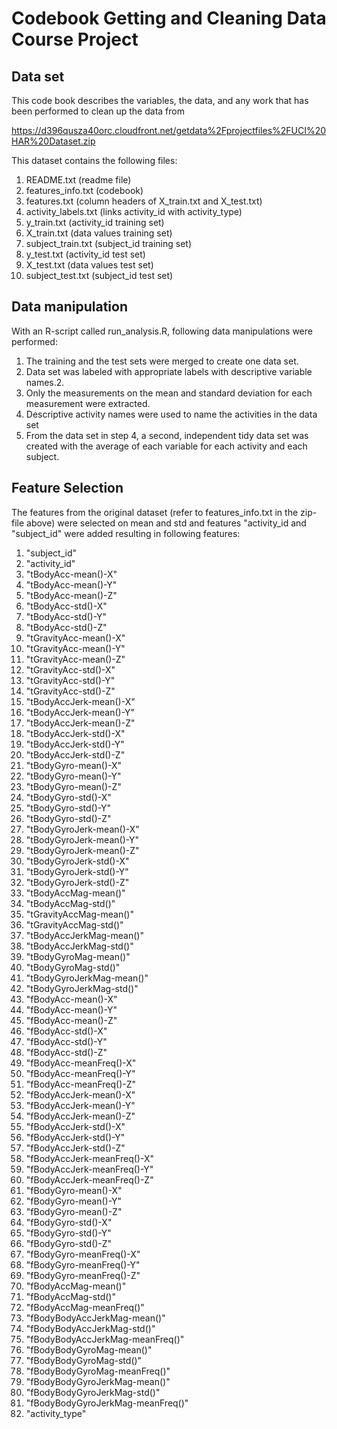 # Codebook Getting and Cleaning Data Course Project

## Data set
This code book describes the variables, the data, and any work that has been performed to clean up the data from

https://d396qusza40orc.cloudfront.net/getdata%2Fprojectfiles%2FUCI%20HAR%20Dataset.zip

This dataset contains the following files:

1. README.txt (readme file)
2. features_info.txt (codebook)
3. features.txt (column headers of X_train.txt and X_test.txt)
4. activity_labels.txt (links activity_id with activity_type)
5. y_train.txt (activity_id training set)
6. X_train.txt (data values training set)
7. subject_train.txt (subject_id training set)
8. y_test.txt (activity_id test set)
9. X_test.txt (data values test set)
10. subject_test.txt (subject_id test set)

## Data manipulation
With an R-script called run_analysis.R, following data manipulations were performed:
1. The training and the test sets were merged to create one data set.
2. Data set was labeled with appropriate labels with descriptive variable names.2. 
3. Only the measurements on the mean and standard deviation for each measurement were extracted.
4. Descriptive activity names were used to name the activities in the data set
5. From the data set in step 4, a second, independent tidy data set was created with the average of each variable for each activity and each  subject.

## Feature Selection 
The features from the original dataset (refer to features_info.txt in the zip-file above) were selected on mean and std
and features "activity_id and "subject_id" were added resulting in following features:

1. "subject_id" 
2. "activity_id"
3. "tBodyAcc-mean()-X"
4. "tBodyAcc-mean()-Y"              
5. "tBodyAcc-mean()-Z"
6. "tBodyAcc-std()-X"
7. "tBodyAcc-std()-Y" 
8. "tBodyAcc-std()-Z" 
9. "tGravityAcc-mean()-X"
10. "tGravityAcc-mean()-Y"
11. "tGravityAcc-mean()-Z"
12. "tGravityAcc-std()-X"            
13. "tGravityAcc-std()-Y"
14. "tGravityAcc-std()-Z"
15. "tBodyAccJerk-mean()-X"
16. "tBodyAccJerk-mean()-Y"          
17. "tBodyAccJerk-mean()-Z"
18. "tBodyAccJerk-std()-X" 
19. "tBodyAccJerk-std()-Y"
20. "tBodyAccJerk-std()-Z"           
21. "tBodyGyro-mean()-X"
22. "tBodyGyro-mean()-Y" 
23. "tBodyGyro-mean()-Z" 
24. "tBodyGyro-std()-X"              
25. "tBodyGyro-std()-Y"  
26. "tBodyGyro-std()-Z"      
27. "tBodyGyroJerk-mean()-X"  
28. "tBodyGyroJerk-mean()-Y"         
29. "tBodyGyroJerk-mean()-Z" 
30. "tBodyGyroJerk-std()-X"  
31. "tBodyGyroJerk-std()-Y"   
32. "tBodyGyroJerk-std()-Z"          
33. "tBodyAccMag-mean()"         
34. "tBodyAccMag-std()"           
35. "tGravityAccMag-mean()"       
36. "tGravityAccMag-std()"           
37. "tBodyAccJerkMag-mean()"      
38. "tBodyAccJerkMag-std()"         
39. "tBodyGyroMag-mean()"          
40. "tBodyGyroMag-std()"             
41. "tBodyGyroJerkMag-mean()"       
42. "tBodyGyroJerkMag-std()"         
43. "fBodyAcc-mean()-X"              
44. "fBodyAcc-mean()-Y"              
45. "fBodyAcc-mean()-Z"             
46. "fBodyAcc-std()-X"              
47. "fBodyAcc-std()-Y"                
48. "fBodyAcc-std()-Z"               
49. "fBodyAcc-meanFreq()-X"     
50. "fBodyAcc-meanFreq()-Y"          
51. "fBodyAcc-meanFreq()-Z"         
52. "fBodyAccJerk-mean()-X"          
53. "fBodyAccJerk-mean()-Y"         
54. "fBodyAccJerk-mean()-Z"           
55. "fBodyAccJerk-std()-X"           
56. "fBodyAccJerk-std()-Y"           
57. "fBodyAccJerk-std()-Z"         
58. "fBodyAccJerk-meanFreq()-X"    
59. "fBodyAccJerk-meanFreq()-Y"     
60. "fBodyAccJerk-meanFreq()-Z"      
61. "fBodyGyro-mean()-X"            
62. "fBodyGyro-mean()-Y"           
63. "fBodyGyro-mean()-Z"             
64. "fBodyGyro-std()-X"              
65. "fBodyGyro-std()-Y"             
66. "fBodyGyro-std()-Z"           
67. "fBodyGyro-meanFreq()-X"    
68. "fBodyGyro-meanFreq()-Y"         
69. "fBodyGyro-meanFreq()-Z"       
70. "fBodyAccMag-mean()"            
71. "fBodyAccMag-std()"             
72. "fBodyAccMag-meanFreq()"         
73. "fBodyBodyAccJerkMag-mean()"     
74. "fBodyBodyAccJerkMag-std()"   
75. "fBodyBodyAccJerkMag-meanFreq()"
76. "fBodyBodyGyroMag-mean()"        
77. "fBodyBodyGyroMag-std()" 
78. "fBodyBodyGyroMag-meanFreq()"
79. "fBodyBodyGyroJerkMag-mean()"
80. "fBodyBodyGyroJerkMag-std()"     
81. "fBodyBodyGyroJerkMag-meanFreq()" 
82. "activity_type"




